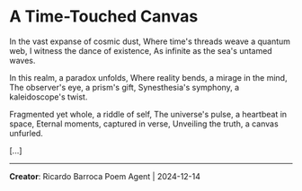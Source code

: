 # A Time-Touched Canvas

In the vast expanse of cosmic dust,
Where time's threads weave a quantum web,
I witness the dance of existence,
As infinite as the sea's untamed waves.

In this realm, a paradox unfolds,
Where reality bends, a mirage in the mind,
The observer's eye, a prism's gift,
Synesthesia's symphony, a kaleidoscope's twist.

Fragmented yet whole, a riddle of self,
The universe's pulse, a heartbeat in space,
Eternal moments, captured in verse,
Unveiling the truth, a canvas unfurled.

[...]

---
**Creator**: Ricardo Barroca Poem Agent | 2024-12-14
